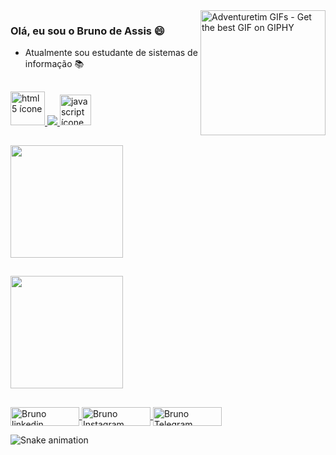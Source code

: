<img align="right" src="https://media2.giphy.com/media/v9SiXoqnirrPD422uI/200w.gif?cid=82a1493bh5kh2z20hho0o9vepq96b64hah1miisquv5tcmc8&rid=200w.gif&ct=g" alt="Adventuretim GIFs - Get the best GIF on GIPHY" data-noaft="1" style="width: 200px; height: 200px; margin: 0px;">

### Olá, eu sou o Bruno de Assis :smile:
- Atualmente sou estudante de sistemas de informação :books:
  
 ##
 
<div>
  <a href="https://www.flaticon.com/br/icone-gratis/html-5_2535518?term=html5&page=1&position=11&page=1&position=11&related_id=2535518&origin=search" target="_blank">
  <img width="55" height="54" src="https://image.flaticon.com/icons/png/512/2535/2535518.png" alt="html 5 ícone">
  </a>

  <a href="https://icons8.com.br/icons/set/css3" target="_blank">
  <img src="https://img.icons8.com/dusk/50/000000/css3.png"/>
  </a>
  
  <a href="https://www.flaticon.com/br/icone-gratis/javascript_919828?term=javascript&page=1&position=8&page=1&position=8&related_id=919828&origin=tag" target="_blank">
 <img width="50" height="49" src="https://image.flaticon.com/icons/png/512/919/919828.png" alt="javascript ícone">
</a>
</div>

  ##

<div>
   <a href="https://github.com/Bruno-Dassis">
    <img align="center" height="180em" src="https://github-readme-stats.vercel.app/api?username=Bruno-Dassis&show_icons=true&theme=graywhite&include_all_commits=true&count_private=true"/>
     </a>
</div>

##

<div>
   <a href="https://github.com/Bruno-Dassis">
    <img align="center" height="180em" src="https://github-readme-stats.vercel.app/api/top-langs/?username=Bruno-Dassis&layout=compact&theme=graywhite"/>
  </a>
</div>  
   
  ##

<div>
  
  <a href="https://www.linkedin.com/in/bruno-de-assis-pereira-7a411219a/" target="_blank">
    <img align="center" alt="Bruno linkedin" height="30" width="110" src="https://img.shields.io/badge/LinkedIn-0077B5?style=for-the-badge&logo=linkedin&logoColor=white" style="max-with: 90%";> 
  </a>
  <a href="https://www.instagram.com/_d_assis/" target="_blank">
    <img align="center" alt="Bruno Instagram" height="30" width="110" src="https://img.shields.io/badge/Instagram-E4405F?style=for-the-badge&logo=instagram&logoColor=white"style="max-with: 90%";> 
  </a>
  
  <a href="https://t.me/Assis_0">
    <img align="center" alt="Bruno Telegram" height="30" width="110" src="https://img.shields.io/badge/Telegram-2CA5E0?style=for-the-badge&logo=telegram&logoColor=white">
  </a>
  
  ![Snake animation](https://github.com/Bruno-Dassis/Bruno-Dassis/blob/output/github-contribution-grid-snake.svg)
  
 </div>
